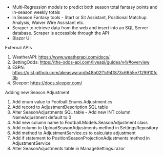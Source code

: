 - Multi-Regression models to predict both season total fantasy points and in-season weekly totals
- In Season Fantasy tools - Start or Sit Assistant, Positional Matchup Analysis, Waiver Wire Assistant etc.
- Scraper to retrieve data from the web and insert into an SQL Server database. Scraper is accessible through the API
- Blazor UI
  
External APIs
1. WeatherAPI: https://www.weatherapi.com/docs/
2. BettingOdds: https://the-odds-api.com/liveapi/guides/v4/#overview
3. ESPN: https://gist.github.com/akeaswaran/b48b02f1c94f873c6655e7129910fc3b
4. Sleeper: https://docs.sleeper.com/

Adding new Season Adjustment
1. Add enum value to Football.Enums.Adjustment.cs
2. Add record to AdjustmentDescription SQL table
3. Alter SeasonAdjustments SQL table - Add new INT column NameAdjustment default to 0
4. Add new column name to Football.Models.SeasonAdjustment class
5. Add column to UploadSeasonAdjustments method in SettingsRepository 
6. Add method to AdjustmentService.cs to calculate adjustment
7. Add if statement to PositionSeasonProjectionAdjustments method in AdjustmentService
8. Alter SeasonAdjustments table in ManageSettings.razor

